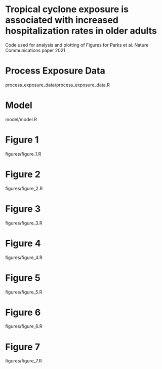 # Tropical cyclone exposure is associated with increased hospitalization rates in older adults
Code used for analysis and plotting of Figures for Parks et al. Nature Communications paper 2021

# Process Exposure Data
process_exposure_data/process_exposure_data.R

# Model
model/model.R

# Figure 1
figures/figure_1.R

# Figure 2
figures/figure_2.R

# Figure 3
figures/figure_3.R

# Figure 4
figures/figure_4.R

# Figure 5
figures/figure_5.R

# Figure 6
figures/figure_6.R

# Figure 7
figures/figure_7.R